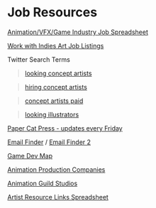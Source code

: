 # Job Resources

[Animation/VFX/Game Industry Job Spreadsheet](https://docs.google.com/spreadsheets/d/1eR2oAXOuflr8CZeGoz3JTrsgNj3KuefbdXJOmNtjEVM/edit#gid=0)

[Work with Indies Art Job Listings](https://www.workwithindies.com/?categories=art-animation)

Twitter Search Terms
>[looking concept artists](https://twitter.com/search?f=tweets&vertical=default&q=looking%20concept%20artists&src=typd)

>[hiring concept artists](https://twitter.com/search?f=tweets&q=hiring%20concept%20artists&src=typd)

>[concept artists paid](https://twitter.com/search?f=tweets&vertical=default&q=concept%20artist%20paid&src=typd)

>[looking illustrators](https://twitter.com/search?f=tweets&q=looking%20illustrators&src=typd)

[Paper Cat Press - updates every Friday](https://papercatpress.com/)

[Email Finder](https://www.voilanorbert.com/email-finder/) / [Email Finder 2](https://findthatlead.com/en/)

[Game Dev Map](https://www.gamedevmap.com/?fbclid=IwAR0AmFgOJ0gpU7J48Id1vugGRMl5hlo7SwOkVonFu_HNhPH2AoMWk3FcSGY)

[Animation Production Companies](https://www.productionhub.com/directory/profiles/animation-production-companies?fbclid=IwAR2ogiXi5myy-ShzYtCkNHoAo_CX3exEoxHzK1KJxvbNFcO9jAfdOs7BxNg)

[Animation Guild Studios](https://animationguild.org/about-the-guild/studio-list/?fbclid=IwAR0MF75MZUbf1oEatcDJdvJkg7v_8v3p6Q0Gls0hygWGVO9kCWSaJWHwFvs)

[Artist Resource Links Spreadsheet](https://docs.google.com/spreadsheets/d/1ISlUjHAY6nhfQZhmfD_88zNG_c4rTYZz1uIKifC0cpA/edit#gid=715443551)